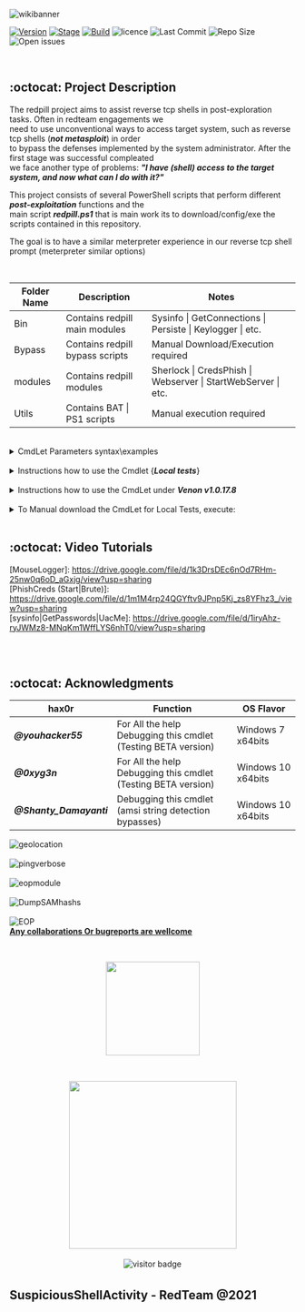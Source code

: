 
![wikibanner](https://user-images.githubusercontent.com/23490060/107761196-e0a29880-6d22-11eb-9dfc-35028c9463f6.png)

[![Version](https://img.shields.io/badge/redpill-1.2.6-brightgreen.svg?maxAge=259200)]()
[![Stage](https://img.shields.io/badge/Release-Stable-brightgreen.svg)]()
[![Build](https://img.shields.io/badge/Supported_OS-Windows-orange.svg)]()
![licence](https://img.shields.io/badge/license-GPLv3-brightgreen.svg)
![Last Commit](https://img.shields.io/github/last-commit/r00t-3xp10it/redpill)
![Repo Size](https://img.shields.io/github/repo-size/r00t-3xp10it/redpill)
![Open issues](https://img.shields.io/bitbucket/issues/r00t-3xp10it/redpill)

<br />

## :octocat: Project Description
The redpill project aims to assist reverse tcp shells in post-exploration tasks. Often in redteam engagements we<br />
need to use unconventional ways to access target system, such as reverse tcp shells (<b><i>not metasploit</i></b>) in order<br />
to bypass the defenses implemented by the system administrator. After the first stage was successful compleated<br />
we face another type of problems: <b><i>"I have (shell) access to the target system, and now what can I do with it?"</i></b><br />

This project consists of several PowerShell scripts that perform different <b><i>post-exploitation</i></b> functions and the<br />
main script <b><i>redpill.ps1</i></b> that is main work its to download/config/exe the scripts contained in this repository.<br />

The goal is to have a similar meterpreter experience in our reverse tcp shell prompt (meterpreter similar options)<br />

<br />

|Folder Name|Description|Notes|
|---|---|---|
|Bin|Contains redpill main modules|Sysinfo \| GetConnections \| Persiste \| Keylogger \| etc.|
|Bypass|Contains redpill bypass scripts|Manual Download/Execution required|
|modules|Contains redpill modules|Sherlock \| CredsPhish \| Webserver \| StartWebServer \| etc.|
|Utils|Contains BAT \| PS1 scripts| Manual execution required|

<br />

<details>
<summary>CmdLet Parameters syntax\examples</summary>

<br />

     This cmdlet belongs to the structure of venom v1.0.17.8 as a post-exploitation module.
     venom amsi evasion agents automatically uploads this CmdLet to %TMP% directory to be
     easily accessible in our reverse tcp shell ( shell prompt ).

<br />

<i>To List All Parameters Available, execute in powershell prompt:</i>

```powershell
.\redpill.ps1 -Help Parameters
```

<br />

|CmdLet Parameter Name|Parameter Arguments|Description|
|---|---|---|
|-SysInfo| Enum \| Verbose |Quick System Info OR Verbose Enumeration|
|-GetConnections| Enum \| Verbose |Enumerate Remote Host Active TCP Connections|
|-GetDnsCache| Enum \| Clear |Enumerate\Clear remote host DNS cache entrys|
|-GetInstalled| Enum |Enumerate Remote Host Applications Installed|
|-GetProcess| Enum \| Kill \| Tokens |Enumerate OR Kill Remote Host Running Process(s)|
|-GetTasks| Enum \| Create \| Delete |Enumerate\Create\Delete Remote Host Running Tasks|
|-GetLogs| Enum \| Verbose \| Clear |Enumerate eventvwr logs OR Clear All event logs|
|-GetBrowsers| Enum \| Verbose \| Creds |Enumerate Installed Browsers and Versions OR Verbose|
|-Screenshot| 1 |Capture 1 Desktop Screenshot and Store it on %TMP%|
|-Camera| Enum \| Snap |Enum computer webcams OR capture default webcam snapshot|
|-StartWebServer| Python \| Powershell |Downloads webserver to %TMP% and executes the WebServer|
|-Keylogger| Start \| Stop |Start OR Stop recording remote host keystrokes|
|-MouseLogger| Start |Capture Screenshots of Mouse Clicks for 10 seconds|
|-PhishCreds| Start \| Brute |Promp current user for a valid credential and leak captures|
|-GetPasswords| Enum \| Dump |Enumerate passwords of diferent locations {Store\|Regedit\|Disk}|
|-WifiPasswords| Dump \| ZipDump |Enum Available SSIDs OR ZipDump All Wifi passwords|
|-EOP| Enum \| Verbose |Find Missing Software Patchs for Privilege Escalation|
|-ADS| Enum \| Create \| Exec \| Clear|Hidde scripts { bat \| ps1 \| exe } on $DATA records (ADS)|
|-BruteZip| $Env:TMP\archive.zip |Brute force sellected Zip archive with the help of 7z.exe|
|-Upload| script.ps1|Upload script.ps1 from attacker apache2 webroot|
|-Persiste| $Env:TMP\Script.ps1 |Persiste script.ps1 on every startup {BeaconHome}|
|-CleanTracks| Clear \| Paranoid |Clean disk artifacts left behind {clean system tracks}|
|-AppLocker| Enum \| WhoAmi \| TestBat |Enumerate AppLocker Directorys with weak permissions|
|-FileMace| $Env:TMP\test.txt |Change File Mace {CreationTime,LastAccessTime,LastWriteTime}|
|-MetaData| $Env:TMP\test.exe |Display files \ applications description (metadata)|
|-PEHollow| GetSystem \| $Env:TMP\test.exe | Process Hollowing {impersonate explorer.exe as parent}|
|-MsgBox| "Hello World." |Spawns "Hello World." msgBox on local host {wscriptComObject}|
|-SpeakPrank| "Hello World." |Make remote host speak user input sentence {prank}|
|-NetTrace| Enum |Agressive Enumeration with the help of netsh {native}|
|-PingSweep| Enum \| Verbose |Enumerate Active IP Address and open ports on Local Lan|
|-DnsSpoof| Enum \| Redirect \| Clear | Redirect Domain Names to our Phishing IP address|
|-DisableAV| Query \| Start \| Stop | Disable Windows Defender Service (WinDefend)|
|-HiddenUser| Query \| Create \| Delete |  Query \ Create \ Delete Hidden User Accounts|
|-CsOnTheFly| Compile \| Execute | Download \ Compile (to exe) and Execute CS scripts|
|-CookieHijack| Dump\|History | Edge\|Chrome Cookie Hijacking tool|
|-UacMe| Bypass \| Elevate \| Clean | UAC bypass\|EOP by dll reflection! (cmstp.exe)|

<br />

<i>To Display Detailed information about each parameter execute:</i>

```powershell
Syntax : .\redpill.ps1 -Help [ -Parameter Name ]
Example: .\redpill.ps1 -Help WifiPasswords
```

![Parametershelp](https://user-images.githubusercontent.com/23490060/107767610-1e0c2380-6d2d-11eb-946e-ce4988087dca.png)

</details>

<br />

<details>
<summary>Instructions how to use the Cmdlet {<b><i>Local tests</i></b>}</summary>

<br />

     This cmdlet belongs to the structure of venom v1.0.17.8 as a post-exploitation module.
     venom amsi evasion agents automatically uploads this CmdLet to %TMP% directory to be
     easily accessible in our reverse tcp shell ( shell ).

     'this section describes how to test this Cmdlet Locally without exploiting target host'

<br />

1º - Download CmdLet from GitHub repository to <b><i>'Local Disk'</i></b>

```powershell
iwr -Uri https://raw.githubusercontent.com/r00t-3xp10it/redpill/main/redpill.ps1 -OutFile redpill.ps1
```

<br />

2º - Set Powershell Execution Policy to <b><i>'UnRestricted'</i></b>

```powershell
Set-ExecutionPolicy UnRestricted -Scope CurrentUser
```

![ste](https://user-images.githubusercontent.com/23490060/106375669-f2308b80-6385-11eb-8cff-947178c52915.png)

<br />

3º -  Browse to <b><i>'redpill.ps1'</i></b> storage directory

```powershell
cd C:\Users\pedro\Desktop
```

![redpillpath](https://user-images.githubusercontent.com/23490060/107781146-76e4b780-6d3f-11eb-9a41-de1163086c70.png)

<br />

4º - Access CmdLet Help Menu {All Parameters}

```powershell
.\redpill.ps1 -Help Parameters
```

![menu](https://user-images.githubusercontent.com/23490060/107781666-0c804700-6d40-11eb-9fbc-4826705534e5.png)

<br />

5º - Access <b><i>[ -WifiPasswords ]</i></b> Detailed Parameter Help

```powershell
Syntax : .\redpill.ps1 -Help [ -Parameter Name ]
Example: .\redpill.ps1 -Help WifiPasswords
```

![Parametershelp](https://user-images.githubusercontent.com/23490060/107767610-1e0c2380-6d2d-11eb-946e-ce4988087dca.png)

<br />

6º - Running <b><i>[ -WifiPasswords ] [ Dump ]</i></b> Module 

```powershell
Syntax : .\redpill.ps1 [ -Parameter Name ] [ @argument ]
Example: .\redpill.ps1 -WifiPasswords Dump
```

![wifidump](https://user-images.githubusercontent.com/23490060/107768059-c7531980-6d2d-11eb-9f2a-2e2f2e649f56.png)

<br />

7º - Running <b><i>[ -sysinfo ] [ Enum ]</i></b> Module 

```powershell
Syntax : .\redpill.ps1 [ -Parameter Name ] [ @argument ]
Example: .\redpill.ps1 -sysinfo Enum
```

![geolocation](https://user-images.githubusercontent.com/23490060/107866747-c7593380-6e6b-11eb-8e38-9ef3acdb3c01.png)

</details>

<br />

<details>
<summary>Instructions how to use the CmdLet under <b><i>Venon v1.0.17.8</i></b></summary>

<br />

     This cmdlet belongs to the structure of venom v1.0.17.8 as a post-exploitation module.
     venom amsi evasion agents automatically uploads this CmdLet to %TMP% directory to be
     easily accessible in our reverse tcp shell ( shell prompt ).

<br />

1º - execute in reverse tcp shell prompt

```cmd
[SKYNET] C:\Users\pedro\AppData\Local\Temp> powershell -File redpill.ps1 -Help Parameters
```

<br />

![menu](https://user-images.githubusercontent.com/23490060/107781666-0c804700-6d40-11eb-9fbc-4826705534e5.png)

<br />

2º - Access <b><i>[ -WifiPasswords ]</i></b> Detailed Parameter Help

```cmd
[SKYNET] C:\Users\pedro\AppData\Local\Temp> powershell -File redpill.ps1 -Help WifiPasswords
```

![Parametershelp](https://user-images.githubusercontent.com/23490060/107767610-1e0c2380-6d2d-11eb-946e-ce4988087dca.png)

<br />

3º - Running <b><i>[ -WifiPasswords ] [ Dump ]</i></b> Module 

```cmd
[SKYNET] C:\Users\pedro\AppData\Local\Temp> powershell -File redpill.ps1 -WifiPasswords Dump
```

![wifidump](https://user-images.githubusercontent.com/23490060/107768059-c7531980-6d2d-11eb-9f2a-2e2f2e649f56.png)

</details>

<br />

<details>
<summary>To Manual download the CmdLet for Local Tests, execute:</summary><br />

```powershell
iwr -Uri https://raw.githubusercontent.com/r00t-3xp10it/redpill/main/redpill.ps1 -OutFile redpill.ps1
```

</details>

<br />

## :octocat: Video Tutorials

[MouseLogger]: https://drive.google.com/file/d/1k3DrsDEc6nOd7RHm-25nw0q6oD_aGxjg/view?usp=sharing <br />
[PhishCreds (Start|Brute)]: https://drive.google.com/file/d/1m1M4rp24QGYftv9JPnp5Kj_zs8YFhz3_/view?usp=sharing <br />
[sysinfo|GetPasswords|UacMe]: https://drive.google.com/file/d/1iryAhz-ryJWMz8-MNqKm1WffLYS6nhT0/view?usp=sharing

<br /><br />

## :octocat: Acknowledgments

|hax0r|Function|OS Flavor|
|---|---|---|
|<b><i>@youhacker55|For All the help Debugging this cmdlet (Testing BETA version)|Windows 7 x64bits</b>|
|<b><i>@0xyg3n|For All the help Debugging this cmdlet (Testing BETA version)|Windows 10 x64bits</b>|
|<b><i>@Shanty_Damayanti|Debugging this cmdlet (amsi string detection bypasses)|Windows 10 x64bits</b>|

![geolocation](https://user-images.githubusercontent.com/23490060/107866747-c7593380-6e6b-11eb-8e38-9ef3acdb3c01.png)<br /><br />
![pingverbose](https://user-images.githubusercontent.com/23490060/107841656-87834500-6db4-11eb-953c-22e2322577b6.png)<br /><br />
![eopmodule](https://user-images.githubusercontent.com/23490060/108617459-78347500-740e-11eb-8cce-90994c2e048a.png)<br /><br />
![DumpSAMhashs](https://user-images.githubusercontent.com/23490060/113536669-83162400-95ce-11eb-9365-cee2f0d85be2.jpg)<br /><br />
![EOP](https://user-images.githubusercontent.com/23490060/115331142-4846eb00-a18d-11eb-85c4-7a2b57404c40.png)<br />
**[Any collaborations Or bugreports are wellcome](https://github.com/r00t-3xp10it/redpill/issues)**

<br />

<p align="center">
  <a href="https://github.com/r00t-3xp10it//github-readme-stats">
    <img
      align="center"
      height="165"
      src="https://github-readme-stats.vercel.app/api?username=r00t-3xp10it&count_private=true&show_icons=true&custom_title=Github%20Status&hide=issues&theme=radical"
    />
  </a>
</p>


<br />


<p align="center">
  <a href="https://github.com/r00t-3xp10it//github-readme-stats">
    <img
      align="center"
      height="295"
      src="https://github-readme-stats.vercel.app/api/top-langs/?username=r00t-3xp10it&langs_count=10&layout=compact&theme=radical"
    />
  </a>
</p>

<p align="center">
 <img src="https://visitor-badge.laobi.icu/badge?page_id=r00t-3xp10it" alt="visitor badge" style="vertical-align:top; margin:4px">
</p>

## SuspiciousShellActivity - RedTeam @2021

